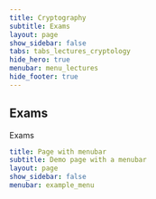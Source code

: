 ```yaml
---
title: Cryptography
subtitle: Exams
layout: page
show_sidebar: false
tabs: tabs_lectures_cryptology
hide_hero: true
menubar: menu_lectures
hide_footer: true
---
```


## Exams

Exams

```yml
title: Page with menubar
subtitle: Demo page with a menubar
layout: page
show_sidebar: false
menubar: example_menu
```